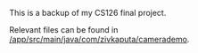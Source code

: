 This is a backup of my CS126 final project.

Relevant files can be found in [/app/src/main/java/com/zivkaputa/camerademo](https://github.com/ZivKaputa/kapsnap/tree/master/app/src/main/java/com/zivkaputa/camerademo).

